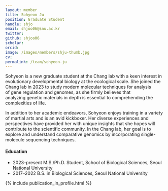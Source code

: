 ```yaml
---
layout: member
title: Sohyeon Ju
position: Graduate Student
handle: shjo
email: shjoo06@snu.ac.kr
twitter: 
github: shjoo06
scholar: 
orcid:
image: /images/members/shju-thumb.jpg
cv:
permalink: /team/sohyeon-ju
---
```


Sohyeon is a new graduate student at the Chang lab with a keen interest
in evolutionary developmental biology at the ecological scale. She
joined the Chang lab in 2023 to study modern molecular techniques for
analysis of gene regulation and genomes, as she firmly believes that
analyzing genetic materials in depth is essential to comprehending
the complexities of life.

In addition to her academic endeavors, Sohyeon enjoys training in a
variety of martial arts and is an avid kickboxer. Her diverse experiences
and perspectives have provided her with unique insights that she hopes
will contribute to the scientific community. In the Chang lab, her
goal is to explore and understand comparative genomics by incorporating
single-molecule sequencing techniques.

#### Education

<ul class="chronological">
  <li><span>2023–present</span> M.S./Ph.D. Student, School of Biological Sciences, Seoul National University</li>
  <li><span>2017–2022</span> B.S. in Biological Sciences, Seoul National University</li>
</ul>

{% include publication_in_profile.html %}
